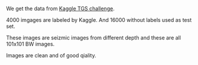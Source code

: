 We get the data from [Kaggle TGS challenge](https://www.kaggle.com/c/tgs-salt-identification-challenge).

4000 imgages are labeled by Kaggle. And 16000 without labels used as test set.

These images are seizmic images from different depth and these are all 101x101 BW images.

Images are clean and of good qiality.
